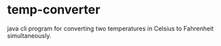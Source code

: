 # temp-converter
java cli program for converting two temperatures in Celsius to Fahrenheit simultaneously. 
